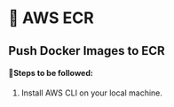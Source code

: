 # 🌻 AWS ECR

## Push Docker Images to ECR

#### 🌼Steps to be followed:

1. Install AWS CLI on your local machine.

